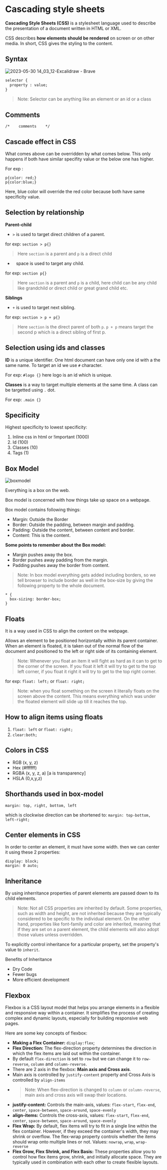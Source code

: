 # Cascading style sheets 

**Cascading Style Sheets (CSS)** is a stylesheet language used to describe the presentation of a document written in HTML or XML.

CSS describes **how elements should be rendered** on screen or on other media. In short, CSS gives the styling to the content.
## Syntax

![2023-05-30 14_03_12-Excalidraw - Brave](https://github.com/shubhsharma19/web-development-notes/assets/69891912/631feb46-e54b-4343-ab26-55b8e5bf2638)

```html
selector {
  property : value;
}
```

> Note: Selector can be anything like an element or an id or a class


## Comments

`/*    comments    */`

## Cascade effect in CSS

What comes above can be overridden by what comes below. This only happens if both have similar specifity value or the below one has higher.

For exp :
```
p{color: red;}
p{color:blue;}
```
Here, blue color will override the red color because both have same specificity value.

## Selection by relationship

**Parent-child**

- `>` is used to target direct children of a parent. 

for exp: `section > p{}` 

> Here `section` is a parent and `p` is a direct child
- ` ` space is used to target any child. 

for exp: `section p{}` 

> Here `section` is a parent and `p` is a child, here child can be any child like grandchild or direct child or great grand child etc.


**Siblings**
- `+` is used to target next sibling. 

for exp: `section > p + p{}`

> Here `section` is the direct parent of both `p`. `p + p` means target the second p which is a direct sibling of first p.

## Selection using ids and classes

**ID** is a unique identifier. One html document can have only one id with a the same name. To target an id we use `#` character. 

For exp: `#logo {}` here logo is an id which is unique.

**Classes** is a way to target multiple elements at the same time. A class can be targetted using `.` dot.

For exp: `.main {}`

## Specificity

Highest specificity to lowest specificity:

1. Inline css in html or !important (1000)
2. Id (100)
3. Classes (10)
4. Tags (1)

## Box Model

![boxmodel](https://github.com/shubhsharma19/web-development-notes/assets/69891912/3ac2c4a3-e217-4669-a893-e2a1d78c0a6f)


Everything is a box on the web.

Box model is concerned with how things take up space on a webpage.

Box model contains following things:

- Margin: Outside the Border
- Border: Outside the padding, between margin and padding.
- Padding: Outside the content, between content and border.
- Content: This is the content.

**Some points to remember about the Box model:**
- Margin pushes away the box.
- Border pushes away padding from the margin.
- Padding pushes away the border from content.

> Note: In box model everything gets added including borders, so we tell browser to include border as well in the box-size by giving the following property to the whole document.

```
* {
  box-sizing: border-box;
}
```

## Floats

It is a way used in CSS to align the content on the webpage.

Allows an element to be positioned horizontally within its parent container. When an element is floated, it is taken out of the normal flow of the document and positioned to the left or right side of its containing element.

> Note: Whenever you float an item it will fight as hard as it can to get to the corner of the screen. If you float it left it will try to get to the top left corner, if you float it right it will try to get to the top right corner.

for exp: `float: left;` or `float: right;`

> Note: when you float something on the screen it literally floats on the screen above the content. This means everything which was under the floated element will slide up till it reaches the top.

## How to align items using floats

1. `float: left` or `float: right;`
2. `clear:both;`

## Colors in CSS

- RGB (x, y, z)
- Hex (#ffffff) 
- RGBA (x, y, z, a) [a is transparency]
- HSLA (0,x,y,z)

## Shorthands used in box-model

`margin: top, right, bottom, left` 

which is clockwise direction can be shortened to: `margin: top-bottom, left-right;`

## Center elements in CSS

In order to center an element, it must have some width. then we can center it using these 2 properties:

```
display: block;
margin: 0 auto;
```

## Inheritance

By using inherritance properties of parent elements are passed down to its child elements.

> Note: Not all CSS properties are inherited by default. Some properties, such as width and height, are not inherited because they are typically considered to be specific to the individual element. On the other hand, properties like font-family and color are inherited, meaning that if they are set on a parent element, the child elements will also adopt those values unless overridden.

To explicitly control inheritance for a particular property, set the property's value to `inherit`.

Benefits of Inheritance 
- Dry Code
- Fewer bugs
- More efficient development

## Flexbox

Flexbox is a CSS layout model that helps you arrange elements in a flexible and responsive way within a container. It simplifies the process of creating complex and dynamic layouts, especially for building responsive web pages.

Here are some key concepts of flexbox:
- **Making a Flex Container:** `display:flex`;
- **Flex Direction:** The flex-direction property determines the direction in which the flex items are laid out within the container. 
- By default `flex-direction` is set to `row` but we can change it to `row-reverse`, `column` and `column-reverse`.
- There are 2 axis in the flexbox: **Main axis and Cross axis**.
- Main axis is controlled by `justify-content` property and Cross Axis is controlled by `align-items`
- > Note: When flex-direction is changed to `column` or `column-reverse`, main axis and cross axis will swap their locations.
- **justify-content:** Controls the main-axis, values: `flex-start`, `flex-end`, `center`, `space-between`, `space-around`, `space-evenly`
- **align-items:** Controls the cross-axis, values: `flex-start`, `flex-end`, `center`, `space-between`, `space-around`, `space-evenly`
- **Flex Wrap:** By default, flex items will try to fit in a single line within the flex container. However, if they exceed the container's width, they may shrink or overflow. The flex-wrap property controls whether the items should wrap onto multiple lines or not. Values: `nowrap`, `wrap`, `wrap-reverse`
- **Flex Grow, Flex Shrink, and Flex Basis:** These properties allow you to control how flex items grow, shrink, and initially allocate space. They are typically used in combination with each other to create flexible layouts.